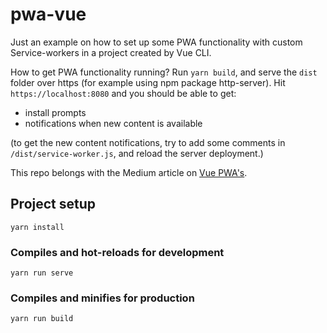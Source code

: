 # pwa-vue

Just an example on how to set up some PWA functionality with custom Service-workers 
in a project created by Vue CLI.

How to get PWA functionality running?
Run `yarn build`, and serve the `dist` folder over https (for example using npm package
http-server). Hit `https://localhost:8080` and you should be able to get:
- install prompts
- notifications when new content is available

(to get the new content notifications, try to add some comments in `/dist/service-worker.js`,
and reload the server deployment.)

This repo belongs with the Medium article on [Vue PWA's](https://medium.com/@kobededecker/pwa-vue-298a8ea953c9).




## Project setup
```
yarn install
```

### Compiles and hot-reloads for development
```
yarn run serve
```

### Compiles and minifies for production
```
yarn run build
```

